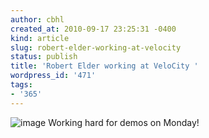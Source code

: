 ```yaml
---
author: cbhl
created_at: 2010-09-17 23:25:31 -0400
kind: article
slug: robert-elder-working-at-velocity
status: publish
title: 'Robert Elder working at VeloCity '
wordpress_id: '471'
tags:
- '365'
---
```


![image](//images.michael-chang.ca/blog/wp-content/uploads/2010/09/wpid-IMG_20100917_231755.jpg)
Working hard for demos on Monday!
